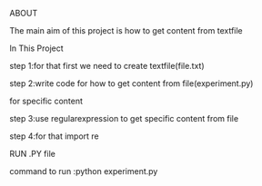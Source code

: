 
ABOUT

The main aim of this project is how to get content from textfile

In This Project

step 1:for that first we need to create textfile(file.txt)

step 2:write code for how to get content from file(experiment.py)

for specific content

step 3:use regularexpression to get specific content from file

step 4:for that import re

RUN .PY file

command to run :python experiment.py
